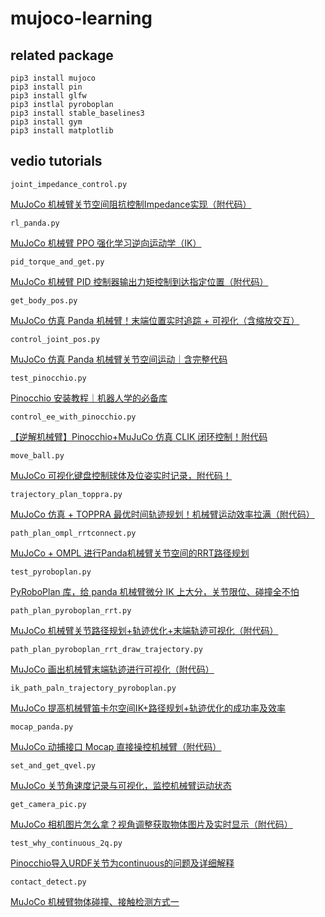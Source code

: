 # mujoco-learning

## related package

```
pip3 install mujoco
pip3 install pin
pip3 install glfw
pip3 instlal pyroboplan
pip3 install stable_baselines3
pip3 install gym
pip3 install matplotlib
```

## vedio tutorials

`joint_impedance_control.py`

[MuJoCo 机械臂关节空间阻抗控制Impedance实现（附代码）](https://www.bilibili.com/video/BV1UK5czMEQr/?vd_source=5ba34935b7845cd15c65ef62c64ba82f#reply262516173552)

`rl_panda.py`

[MuJoCo 机械臂 PPO 强化学习逆向运动学（IK）](https://www.bilibili.com/video/BV1mHLVzzEMj?vd_source=5ba34935b7845cd15c65ef62c64ba82f&spm_id_from=333.788.videopod.sections)

`pid_torque_and_get.py`

[MuJoCo 机械臂 PID 控制器输出力矩控制到达指定位置（附代码）](https://www.bilibili.com/video/BV1MbL6zSEAY?vd_source=5ba34935b7845cd15c65ef62c64ba82f&spm_id_from=333.788.videopod.sections)

`get_body_pos.py`

[MuJoCo 仿真 Panda 机械臂！末端位置实时追踪 + 可视化（含缩放交互）](https://www.bilibili.com/video/BV1gaXxYaEnv?vd_source=5ba34935b7845cd15c65ef62c64ba82f&spm_id_from=333.788.videopod.sections)

`control_joint_pos.py`

[MuJoCo 仿真 Panda 机械臂关节空间运动｜含完整代码](https://www.bilibili.com/video/BV1pWoBYcETJ?vd_source=5ba34935b7845cd15c65ef62c64ba82f&spm_id_from=333.788.videopod.sections)

`test_pinocchio.py`

[Pinocchio 安装教程｜机器人学的必备库](https://www.bilibili.com/video/BV1UFoRYDEfF?vd_source=5ba34935b7845cd15c65ef62c64ba82f&spm_id_from=333.788.videopod.sections)

`control_ee_with_pinocchio.py`

[【逆解机械臂】Pinocchio+MuJuCo 仿真 CLIK 闭环控制！附代码](https://www.bilibili.com/video/BV1aAZYYAE5f?vd_source=5ba34935b7845cd15c65ef62c64ba82f&spm_id_from=333.788.videopod.sections)

`move_ball.py`

[MuJoCo 可视化键盘控制球体及位姿实时记录，附代码！](https://www.bilibili.com/video/BV1oTZrYaE2h?vd_source=5ba34935b7845cd15c65ef62c64ba82f&spm_id_from=333.788.videopod.sections)

`trajectory_plan_toppra.py`

[MuJoCo 仿真 + TOPPRA 最优时间轨迹规划！机械臂运动效率拉满（附代码）](https://www.bilibili.com/video/BV1fndxYSEui?vd_source=5ba34935b7845cd15c65ef62c64ba82f&spm_id_from=333.788.videopod.sections)

`path_plan_ompl_rrtconnect.py`

[MuJoCo + OMPL 进行Panda机械臂关节空间的RRT路径规划](https://www.bilibili.com/video/BV1EJd5YQExw?vd_source=5ba34935b7845cd15c65ef62c64ba82f&spm_id_from=333.788.videopod.sections)

`test_pyroboplan.py`

[PyRoboPlan 库，给 panda 机械臂微分 IK 上大分，关节限位、碰撞全不怕](https://www.bilibili.com/video/BV1Rod6YHET2?vd_source=5ba34935b7845cd15c65ef62c64ba82f&spm_id_from=333.788.videopod.sections)

`path_plan_pyroboplan_rrt.py`

[MuJoCo 机械臂关节路径规划+轨迹优化+末端轨迹可视化（附代码）](https://www.bilibili.com/video/BV1tZo7YjEgd?vd_source=5ba34935b7845cd15c65ef62c64ba82f&spm_id_from=333.788.videopod.sections)

`path_plan_pyroboplan_rrt_draw_trajectory.py`

[MuJoCo 画出机械臂末端轨迹进行可视化（附代码）](https://www.bilibili.com/video/BV1B2ocYSE7r?vd_source=5ba34935b7845cd15c65ef62c64ba82f&spm_id_from=333.788.videopod.sections)

`ik_path_paln_trajectory_pyroboplan.py`

[MuJoCo 提高机械臂笛卡尔空间IK+路径规划+轨迹优化的成功率及效率](https://www.bilibili.com/video/BV1qA5EzPEFh?vd_source=5ba34935b7845cd15c65ef62c64ba82f&spm_id_from=333.788.videopod.sections)

`mocap_panda.py`

[MuJoCo 动捕接口 Mocap 直接操控机械臂（附代码）](https://www.bilibili.com/video/BV1k651zXEeN?vd_source=5ba34935b7845cd15c65ef62c64ba82f&spm_id_from=333.788.videopod.sections)

`set_and_get_qvel.py`

[MuJoCo 关节角速度记录与可视化，监控机械臂运动状态](https://www.bilibili.com/video/BV1kSLdznEMd?vd_source=5ba34935b7845cd15c65ef62c64ba82f&spm_id_from=333.788.videopod.sections)

`get_camera_pic.py`

[MuJoCo 相机图片怎么拿？视角调整获取物体图片及实时显示（附代码）](https://www.bilibili.com/video/BV1THGSzvE6t?vd_source=5ba34935b7845cd15c65ef62c64ba82f&spm_id_from=333.788.videopod.sections)

`test_why_continuous_2q.py`

[Pinocchio导入URDF关节为continuous的问题及详细解释](https://www.bilibili.com/video/BV1tvVrzmEgx?vd_source=5ba34935b7845cd15c65ef62c64ba82f&spm_id_from=333.788.videopod.sections)

`contact_detect.py`

[MuJoCo 机械臂物体碰撞、接触检测方式一](https://www.bilibili.com/video/BV12WfFYYE4T?vd_source=5ba34935b7845cd15c65ef62c64ba82f&spm_id_from=333.788.videopod.sections)

